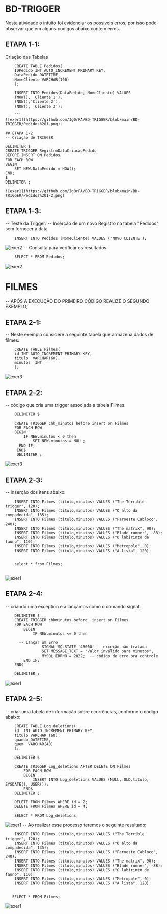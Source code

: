 # BD-TRIGGER

Nesta atividade o intuito foi evidenciar os possiveis erros, por isso pode observar que em alguns codigos abaixo contem erros.

## ETAPA 1-1:
 Criação das Tabelas 
```
    CREATE TABLE Pedidos(
    IDPedido INT AUTO_INCREMENT PRIMARY KEY,
    DataPedido DATETIME,
    NomeCliente VARCHAR(100)
    );

    INSERT INTO Pedidos(DataPedido, NomeCliente) VALUES
    (NOW(), 'Cliente 1'),
    (NOW(),'Cliente 2'),
    (NOW(),	'Cliente 3');

    ```
![exer1](https://github.com/Ig0rFA/BD-TRIGGER/blob/main/BD-TRIGGER/Pedidos%201.png).

## ETAPA 1-2
-- Criação de TRIGGER

```
    DELIMITER $
    CREATE TRIGGER RegistroDataCriacaoPedido
    BEFORE INSERT ON Pedidos
    FOR EACH ROW
    BEGIN
	    SET NEW.DataPedido = NOW();
    END;
    $
    DELIMITER ; 
     ```
    ![exer1](https://github.com/Ig0rFA/BD-TRIGGER/blob/main/BD-TRIGGER/Pedidos%201-2.png)
## ETAPA 1-3:
-- Teste da Trigger:
-- Inserção de um novo Registro na tabela "Pedidos" sem fornecer a data
```
    INSERT INTO Pedidos (NomeCliente) VALUES ('NOVO CLIENTE');
```
![exer2](https://github.com/Ig0rFA/BD-TRIGGER/blob/main/BD-TRIGGER/Pedidos%201-3.png)
-- Consulta para verificar os resultados
```
    SELECT * FROM Pedidos;
```
![exer2](https://github.com/Ig0rFA/BD-TRIGGER/blob/main/BD-TRIGGER/Pedidos%201-4.png)

# FILMES

-- APÓS A EXECUÇÃO DO PRIMEIRO CÓDIGO REALIZE O SEGUNDO EXEMPLO;
## ETAPA 2-1:
-- Neste exemplo considere a seguinte tabela que armazena dados de filmes:
```
    CREATE TABLE Filmes(
    id INT AUTO_INCREMENT PRIMARY KEY,
    titulo	VARCHAR(60),
    minutos  INT
    );
```
  ![exer3](https://github.com/Ig0rFA/BD-TRIGGER/blob/main/BD-TRIGGER/Filmes%201-1.png)

## ETAPA 2-2: 
-- código que cria uma trigger associada a tabela Filmes:
```
    DELIMITER $

    CREATE TRIGGER chk_minutos before insert on Filmes
    FOR EACH ROW
    BEGIN
	    IF NEW.minutos < 0 then
		    SET	NEW.minutos = NULL;
      END IF;
     END$   
     DELIMITER ;
 ```
![exer3](https://github.com/Ig0rFA/BD-TRIGGER/blob/main/BD-TRIGGER/Filmes%201-2.png)

## ETAPA 2-3: 
 -- inserção dos itens abaixo:
```
    INSERT INTO Filmes (titulo,minutos) VALUES ("The Terrible trigger", 120);
    INSERT INTO Filmes (titulo,minutos) VALUES ("O alto da compadecida", 135);
    INSERT INTO Filmes (titulo,minutos) VALUES ("Faroeste Cabloco", 240);
    INSERT INTO Filmes (titulo,minutos) VALUES ("The matrix", 90);
    INSERT INTO Filmes (titulo,minutos) VALUES ("Blade runner", -88);
    INSERT INTO Filmes (titulo,minutos) VALUES ("O labirinto de fauno", 110);
    INSERT INTO Filmes (titulo,minutos) VALUES ("Metropole", 0);
    INSERT INTO Filmes (titulo,minutos) VALUES ("A lista", 120);


    select * from Filmes;


```
![exer1](https://github.com/Ig0rFA/BD-TRIGGER/blob/main/BD-TRIGGER/Filmes%201-3.png)
## ETAPA 2-4:
-- criando uma exception e a lançamos como o comando signal.
```
    DELIMITER $
    CREATE TRIGGER chkminutos before  insert on Filmes
    FOR EACH ROW
	    BEGIN
		    IF NEW.minutos <= 0 then
        
      -- Lançar um Erro
			    SIGNAL SQLSTATE '45000' -- exceção não tratada
			    SET MESSAGE_TEXT = "Valor inválido para minutos",
			    MYSQL_ERRNO = 2022;  -- código de erro pra controle
        END IF;
    END$
    
    DELIMITER ;

```
![exer1](https://github.com/Ig0rFA/BD-TRIGGER/blob/main/BD-TRIGGER/Filmes%201-5.png)
## ETAPA 2-5:
-- criar uma tabela de informação sobre ocorrências, conforme o código abaixo:
```
    CREATE TABLE Log_deletions(
    id	INT AUTO_INCREMENT PRIMARY KEY,
    titulo VARCHAR (60),
    quando DATETIME,
    quem  VARCHAR(40)
    );

	DELIMITER $
    
    CREATE TRIGGER Log_deletions AFTER DELETE ON Filmes
		FOR EACH ROW 
        BEGIN 
			INSERT INTO Log_deletions VALUES (NULL, OLD.titulo, SYSDATE(), USER());
		END$
    DELIMITER ;

    DELETE FROM Filmes WHERE id = 2;
    DELETE FROM Filmes WHERE id = 4;

    SELECT * FROM Log_deletions; 
```
![exer1](https://github.com/Ig0rFA/BD-TRIGGER/blob/main/BD-TRIGGER/Filmes%201-6.png)
-- Ao realizar esse processo teremos o seguinte resultado:
```
    INSERT INTO Filmes (titulo,minutos) VALUES ("The Terrible trigger", 120);
    INSERT INTO Filmes (titulo,minutos) VALUES ("O alto da compadecida", 135);
    INSERT INTO Filmes (titulo,minutos) VALUES ("Faroeste Cabloco", 240);
    INSERT INTO Filmes (titulo,minutos) VALUES ("The matrix", 90);
    INSERT INTO Filmes (titulo,minutos) VALUES ("Blade runner", -88);
    INSERT INTO Filmes (titulo,minutos) VALUES ("O labirinto de fauno", 110);
    INSERT INTO Filmes (titulo,minutos) VALUES ("Metropole", 0);
    INSERT INTO Filmes (titulo,minutos) VALUES ("A lista", 120);


   SELECT * FROM Filmes;
   ```
![exer1](https://github.com/Ig0rFA/BD-TRIGGER/blob/main/BD-TRIGGER/Filmes%201-7.png)
